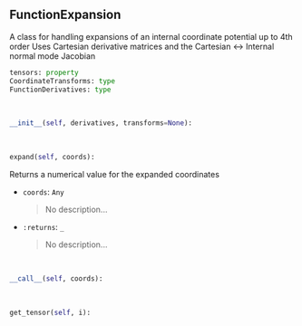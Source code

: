 ## <a id="McUtils.Zachary.FunctionExpansions.FunctionExpansion">FunctionExpansion</a>
A class for handling expansions of an internal coordinate potential up to 4th order
    Uses Cartesian derivative matrices and the Cartesian <-> Internal normal mode Jacobian

```python
tensors: property
CoordinateTransforms: type
FunctionDerivatives: type
```
<a id="McUtils.Zachary.FunctionExpansions.FunctionExpansion.__init__">&nbsp;</a>
```python
__init__(self, derivatives, transforms=None): 
```

<a id="McUtils.Zachary.FunctionExpansions.FunctionExpansion.expand">&nbsp;</a>
```python
expand(self, coords): 
```
Returns a numerical value for the expanded coordinates
- `coords`: `Any`
    >No description...
- `:returns`: `_`
    >No description...

<a id="McUtils.Zachary.FunctionExpansions.FunctionExpansion.__call__">&nbsp;</a>
```python
__call__(self, coords): 
```

<a id="McUtils.Zachary.FunctionExpansions.FunctionExpansion.get_tensor">&nbsp;</a>
```python
get_tensor(self, i): 
```

